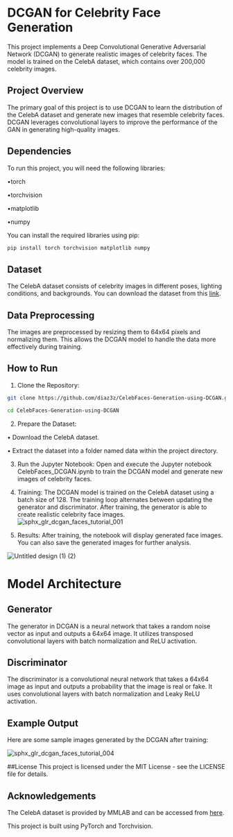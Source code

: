 # DCGAN for Celebrity Face Generation
This project implements a Deep Convolutional Generative Adversarial Network (DCGAN) to generate realistic images of celebrity faces. The model is trained on the CelebA dataset, which contains over 200,000 celebrity images.
## Project Overview
The primary goal of this project is to use DCGAN to learn the distribution of the CelebA dataset and generate new images that resemble celebrity faces. DCGAN leverages convolutional layers to improve the performance of the GAN in generating high-quality images.
## Dependencies
To run this project, you will need the following libraries:

•torch

•torchvision

•matplotlib

•numpy

You can install the required libraries using pip:

```bash
pip install torch torchvision matplotlib numpy

```
## Dataset
The CelebA dataset consists of celebrity images in different poses, lighting conditions, and backgrounds. You can download the dataset from this [link](https://mmlab.ie.cuhk.edu.hk/projects/CelebA.html).
## Data Preprocessing
The images are preprocessed by resizing them to 64x64 pixels and normalizing them. This allows the DCGAN model to handle the data more effectively during training.
## How to Run
1. Clone the Repository:
```bash
git clone https://github.com/diaz3z/CelebFaces-Generation-using-DCGAN.git

cd CelebFaces-Generation-using-DCGAN
```
2. Prepare the Dataset:

• Download the CelebA dataset.

• Extract the dataset into a folder named data within the project directory.

3. Run the Jupyter Notebook:
Open and execute the Jupyter notebook CelebFaces_DCGAN.ipynb to train the DCGAN model and generate new images of celebrity faces.
4. Training:
The DCGAN model is trained on the CelebA dataset using a batch size of 128. The training loop alternates between updating the generator and discriminator. After training, the generator is able to create realistic celebrity face images.
![sphx_glr_dcgan_faces_tutorial_001](https://github.com/user-attachments/assets/63e96af2-0668-450a-aec6-8181ee57d07f)


6. Results:
After training, the notebook will display generated face images. You can also save the generated images for further analysis.


![Untitled design (1) (2)](https://github.com/user-attachments/assets/f0a5465d-d5dc-4b67-8eb9-684054f825eb)



# Model Architecture

## Generator
The generator in DCGAN is a neural network that takes a random noise vector as input and outputs a 64x64 image. It utilizes transposed convolutional layers with batch normalization and ReLU activation.

## Discriminator
The discriminator is a convolutional neural network that takes a 64x64 image as input and outputs a probability that the image is real or fake. It uses convolutional layers with batch normalization and Leaky ReLU activation.

## Example Output
Here are some sample images generated by the DCGAN after training:

![sphx_glr_dcgan_faces_tutorial_004](https://github.com/user-attachments/assets/3b189270-b791-434a-ab46-c5ae2717907e)


##License
This project is licensed under the MIT License - see the LICENSE file for details.

## Acknowledgements
The CelebA dataset is provided by MMLAB and can be accessed from [here](https://mmlab.ie.cuhk.edu.hk/projects/CelebA.html).

This project is built using PyTorch and Torchvision.


